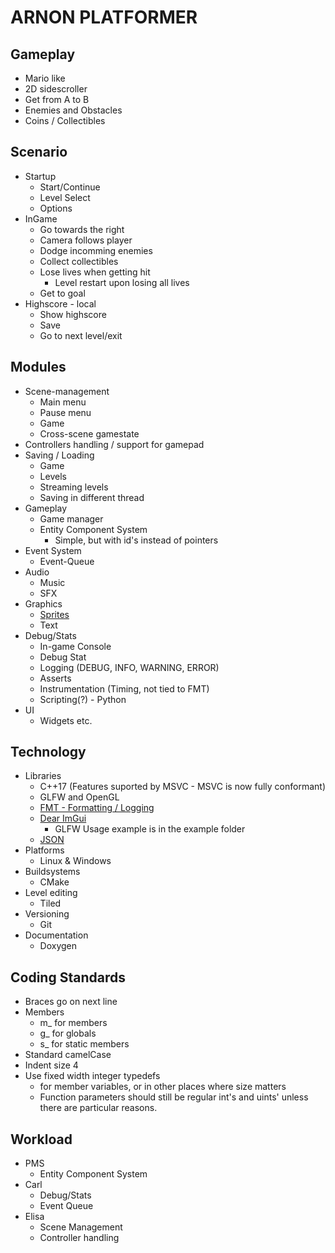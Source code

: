 # ARNON PLATFORMER

## Gameplay
* Mario like
* 2D sidescroller
* Get from A to B
* Enemies and Obstacles
* Coins / Collectibles

## Scenario
* Startup
    * Start/Continue
    * Level Select
    * Options
* InGame
    * Go towards the right
    * Camera follows player
    * Dodge incomming enemies
    * Collect collectibles
    * Lose lives when getting hit
        * Level restart upon losing all lives
    * Get to goal
* Highscore - local
    * Show highscore
    * Save
    * Go to next level/exit

## Modules
* Scene-management
    * Main menu
    * Pause menu
    * Game
    * Cross-scene gamestate
* Controllers handling / support for gamepad
* Saving / Loading
    * Game
    * Levels
    * Streaming levels
    * Saving in different thread
* Gameplay
    * Game manager
    * Entity Component System
        * Simple, but with id's instead of pointers
* Event System
    * Event-Queue
* Audio
    * Music
    * SFX
* Graphics
    * [Sprites](https://kenney.nl/assets)
    * Text
* Debug/Stats
    * In-game Console
    * Debug Stat
    * Logging (DEBUG, INFO, WARNING, ERROR)
    * Asserts
    * Instrumentation (Timing, not tied to FMT)
    * Scripting(?) - Python
* UI
    * Widgets etc.

## Technology
* Libraries
    * C++17 (Features suported by MSVC - MSVC is now fully conformant)
    * GLFW and OpenGL
    * [FMT - Formatting / Logging](https://github.com/fmtlib/fmt)
    * [Dear ImGui](https://github.com/ocornut/imgui)
        * GLFW Usage example is in the example folder
    * [JSON](https://github.com/nlohmann/json)
* Platforms
    * Linux & Windows
* Buildsystems
    * CMake
* Level editing
    * Tiled
* Versioning
    * Git
* Documentation
    * Doxygen

## Coding Standards
* Braces go on next line
* Members
    * m_ for members
    * g_ for globals
    * s_ for static members
* Standard camelCase
* Indent size 4
* Use fixed width integer typedefs
    * for member variables, or in other places where size matters
    * Function parameters should still be regular int's and uints' unless there are particular reasons.

## Workload
* PMS
    * Entity Component System
* Carl
    * Debug/Stats
    * Event Queue
* Elisa
    * Scene Management
    * Controller handling
